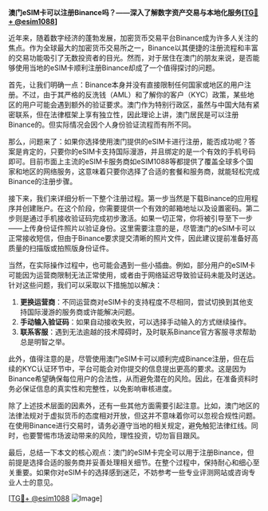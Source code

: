 **澳门eSIM卡可以注册Binance吗？——深入了解数字资产交易与本地化服务[[TG💪+ @esim1088](https://t.me/s/esim1088)]**

近年来，随着数字经济的蓬勃发展，加密货币交易平台Binance成为许多人关注的焦点。作为全球最大的加密货币交易所之一，Binance以其便捷的注册流程和丰富的交易功能吸引了无数投资者的目光。然而，对于居住在澳门的朋友来说，是否能够使用当地的eSIM卡顺利注册Binance却成了一个值得探讨的问题。

首先，让我们明确一点：Binance本身并没有直接限制任何国家或地区的用户注册。不过，由于其严格的反洗钱（AML）和了解你的客户（KYC）政策，某些地区的用户可能会遇到额外的验证要求。澳门作为特别行政区，虽然与中国大陆有紧密联系，但在法律框架上享有独立性，因此理论上讲，澳门居民是可以注册Binance的。但实际情况会因个人身份验证流程而有所不同。

那么，问题来了：如果你选择使用澳门提供的eSIM卡进行注册，能否成功呢？答案是肯定的，只要你的eSIM卡支持国际漫游，并且绑定的是一个有效的手机号码即可。目前市面上主流的eSIM卡服务商如eSIM1088等都提供了覆盖全球多个国家和地区的网络服务，这意味着只要你选择了合适的套餐和服务商，就能轻松完成Binance的注册步骤。

接下来，我们来详细分析一下整个注册过程。第一步当然是下载Binance的应用程序并创建账户。在这个阶段，你需要提供一个有效的邮箱地址以及设置密码。第二步则是通过手机接收验证码完成初步激活。如果一切正常，你将被引导至下一步——上传身份证件照片以验证身份。这里需要注意的是，尽管澳门的eSIM卡可以正常接收短信，但由于Binance要求提交清晰的照片文件，因此建议提前准备好高质量的扫描版或拍照版身份证件。

当然，在实际操作过程中，也可能会遇到一些小插曲。例如，部分用户的eSIM卡可能因为运营商限制无法正常使用，或者由于网络延迟导致验证码未能及时送达。针对这些问题，我们可以采取以下措施加以解决：

1. **更换运营商**：不同运营商对eSIM卡的支持程度不尽相同，尝试切换到其他支持国际漫游的服务商或许能解决问题。
2. **手动输入验证码**：如果自动接收失败，可以选择手动输入的方式继续操作。
3. **联系客服**：遇到无法逾越的技术障碍时，及时联系Binance官方客服寻求帮助总是明智之举。

此外，值得注意的是，尽管使用澳门eSIM卡可以顺利完成Binance注册，但在后续的KYC认证环节中，平台可能会对你提交的信息提出更高的要求。这是因为Binance希望确保每位用户的合法性，从而避免潜在的风险。因此，在准备资料时务必保证信息的真实性和完整性，以免影响审核进度。

除了上述技术层面的因素外，还有一些其他方面需要引起注意。比如，澳门地区的法律法规对于虚拟货币的态度相对开放，但这并不意味着你可以忽视合规性问题。在使用Binance进行交易时，请务必遵守当地的相关规定，避免触犯法律红线。同时，也要警惕市场波动带来的风险，理性投资，切勿盲目跟风。

最后，总结一下本文的核心观点：澳门的eSIM卡完全可以用于注册Binance，但前提是选择合适的服务商并妥善处理相关细节。在整个过程中，保持耐心和细心至关重要。如果你对eSIM卡的选择感到迷茫，不妨参考一些专业评测网站或咨询专业人士的意见。

[[TG💪+ @esim1088](https://t.me/s/esim1088) ![Image](https://i.postimg.cc/4NQfJmqS/Snipaste-2025-05-13-00-14-12.png)]